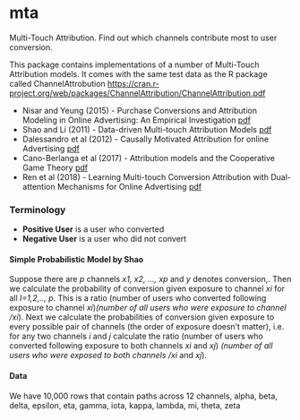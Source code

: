# mta
Multi-Touch Attribution. Find out which channels contribute most to user conversion. 

This package contains implementations of a number of Multi-Touch Attribution models. It comes with the same test data as the R package called ChannelAttrobution https://cran.r-project.org/web/packages/ChannelAttribution/ChannelAttribution.pdf

* Nisar and Yeung (2015) - Purchase Conversions and Attribution Modeling in Online Advertising: An Empirical Investigation [pdf](https://eprints.soton.ac.uk/380534/1/GHLEFMG_FGMJHM_VJ1QM9QF.pdf)
* Shao and Li (2011)  - Data-driven Multi-touch Attribution Models [pdf](http://www0.cs.ucl.ac.uk/staff/w.zhang/rtb-papers/data-conv-att.pdf)
* Dalessandro et al (2012) - Causally Motivated Attribution for online Advertising [pdf](https://dstillery.com/wp-content/uploads/2016/07/CAUSALLY-MOTIVATED-ATTRIBUTION.pdf)
* Cano-Berlanga et al  (2017) - Attribution models and the Cooperative Game Theory [pdf](https://www.recercat.cat/bitstream/handle/2072/290758/201702.pdf?sequence=1)
* Ren et al (2018) - Learning Multi-touch Conversion Attribution
with Dual-attention Mechanisms for Online Advertising [pdf](https://arxiv.org/pdf/1808.03737.pdf)

### Terminology

* **Positive User**  is a user who converted
* **Negative User** is a user who did not convert

#### Simple Probabilistic Model by Shao
Suppose there are _p_ channels _x1, x2, …, xp_ and _y_ denotes conversion,. Then we calculate the probability of conversion given exposure to channel _xi_  for all _I=1,2,.., p_. This is a ratio 
(number of users who converted following exposure to channel _xi_)_(number of all users who were exposure to channel /xi_). Next we calculate the probabilities of conversion given exposure to every possible pair of channels (the order of exposure doesn’t matter), i.e. for any two channels _i_ and _j_ calculate the ratio (number of users who converted following exposure to  both channels _xi_ and _xj_) _(number of all users who were exposed to both channels /xi_ and _xj_).

#### Data

We have 10,000 rows that contain paths across 12 channels, 
alpha, beta, delta, epsilon, eta, gamma, iota, kappa, lambda, mi, theta, zeta